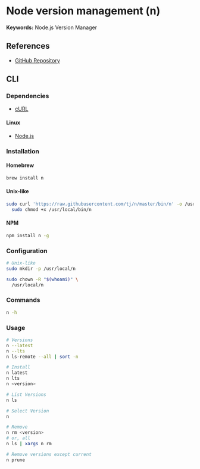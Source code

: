 # Node version management (n)

**Keywords:** Node.js Version Manager

## References

- [GitHub Repository](https://github.com/tj/n)

## CLI

### Dependencies

- [cURL](/curl.md)

#### Linux

- [Node.js](/nodejs.md)

### Installation

#### Homebrew

```sh
brew install n
```

#### Unix-like

```sh
sudo curl 'https://raw.githubusercontent.com/tj/n/master/bin/n' -o /usr/local/bin/n && \
  sudo chmod +x /usr/local/bin/n
```

#### NPM

```sh
npm install n -g
```

### Configuration

```sh
# Unix-like
sudo mkdir -p /usr/local/n

sudo chown -R "$(whoami)" \
  /usr/local/n
```

<!--
/usr/local/bin \
/usr/local/lib \
/usr/local/include \
/usr/local/share
-->

### Commands

```sh
n -h
```

### Usage

```sh
# Versions
n --latest
n --lts
n ls-remote --all | sort -n

# Install
n latest
n lts
n <version>

# List Versions
n ls

# Select Version
n

# Remove
n rm <version>
# or, all
n ls | xargs n rm

# Remove versions except current
n prune
```
